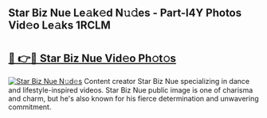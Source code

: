 ## Star Biz Nue Le𝚊k𝚎d N𝚞𝚍es - Part-l4Y Photos Vid𝚎o Le𝚊ks 1RCLM

# <h2><a href="http://fb8kg4f.evod.top/?m=Star+Biz+Nue">🔗 👉🔴 Star Biz Nue Vid𝚎o Ph𝚘t𝚘s</a></h2>

[![Star Biz Nue N𝚞d𝚎s](https://i.imgur.com/8V9OHl7.gif)](http://fb8kg4f.evod.top/?m=Star+Biz+Nue)
Content creator Star Biz Nue specializing in dance and lifestyle-inspired videos. Star Biz Nue public image is one of charisma and charm, but he's also known for his fierce determination and unwavering commitment. 

